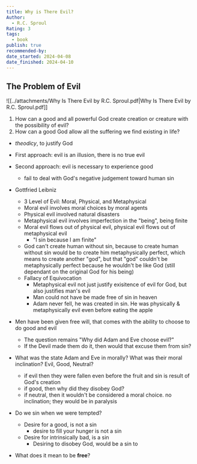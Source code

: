 ```yaml
---
title: Why is There Evil?
Author:
  - R.C. Sproul
Rating: 3
tags:
  - book
publish: true
recommended-by: 
date_started: 2024-04-08
date_finished: 2024-04-10
---
```


## The Problem of Evil

 ![[../attachments/Why Is There Evil by R.C. Sproul.pdf|Why Is There Evil by R.C. Sproul.pdf]]

1. How can a good and all powerful God create creation or creature with the possibility of evil?
2. How can a good God allow all the suffering we find existing in life?

- *theodicy*, to justify God

- First approach: evil is an illusion, there is no true evil
- Second approach: evil is necessary to experience good
	- fail to deal with God's negative judgement toward human sin
- Gottfried Leibniz
	- 3 Level of Evil: Moral, Physical, and Metaphysical
	- Moral evil involves moral choices by moral agents
	- Physical evil involved natural disasters
	- Metaphysical evil involves imperfection in the "being", being finite
	- Moral evil flows out of physical evil, physical evil flows out of metaphysical evil
		- "I sin because I am finite"
	- God can't create human without sin, because to create human without sin would be to create him metaphysically perfect, which means to create another "god", but that "god" couldn't be metaphysically perfect because he wouldn't be like God (still dependant on the original God for his being)
	- Fallacy of Equivocation
		- Metaphysical evil not just justify exisitence of evil for God, but also justifies man's evil
		- Man could not have be made free of sin in heaven
		- Adam never fell, he was created in sin. He was physically & metaphysically evil even before eating the apple
- Men have been given free will, that comes with the ability to choose to do good and evil
	- The question remains "Why did Adam and Eve choose evil?"
	- If the Devil made them do it, then would that excuse them from sin?


- What was the state Adam and Eve in morally? What was their moral inclination? Evil, Good, Neutral?
	- if evil then they were fallen even before the fruit and sin is result of God's creation
	- if good, then why did they disobey God?
	- if neutral, then it wouldn't be considered a moral choice. no inclination; they would be in paralysis

- Do we sin when we were tempted?
	- Desire for a good, is not a sin
		- desire to fill your hunger is not a sin
	- Desire for intrinsically bad, is a sin
		- Desiring to disobey God, would be a sin to
- What does it mean to be **free**?